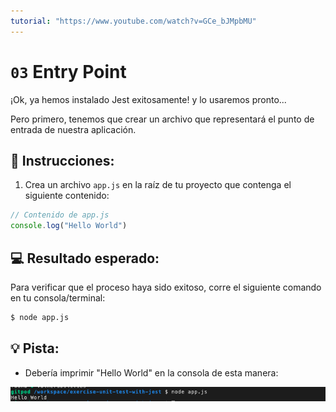 ```yaml
---
tutorial: "https://www.youtube.com/watch?v=GCe_bJMpbMU"
---
```


# `03` Entry Point

¡Ok, ya hemos instalado Jest exitosamente! y lo usaremos pronto... 

Pero primero, tenemos que crear un archivo que representará el punto de entrada de nuestra aplicación.

## 📝 Instrucciones:

1. Crea un archivo `app.js` en la raíz de tu proyecto que contenga el siguiente contenido:

```js
// Contenido de app.js 
console.log("Hello World")
```

## 💻 Resultado esperado: 

Para verificar que el proceso haya sido exitoso, corre el siguiente comando en tu consola/terminal:

```bash
$ node app.js
```

## 💡 Pista:

+ Debería imprimir "Hello World" en la consola de esta manera:

![Hello world](../../assets/01-1hello-world.png)
